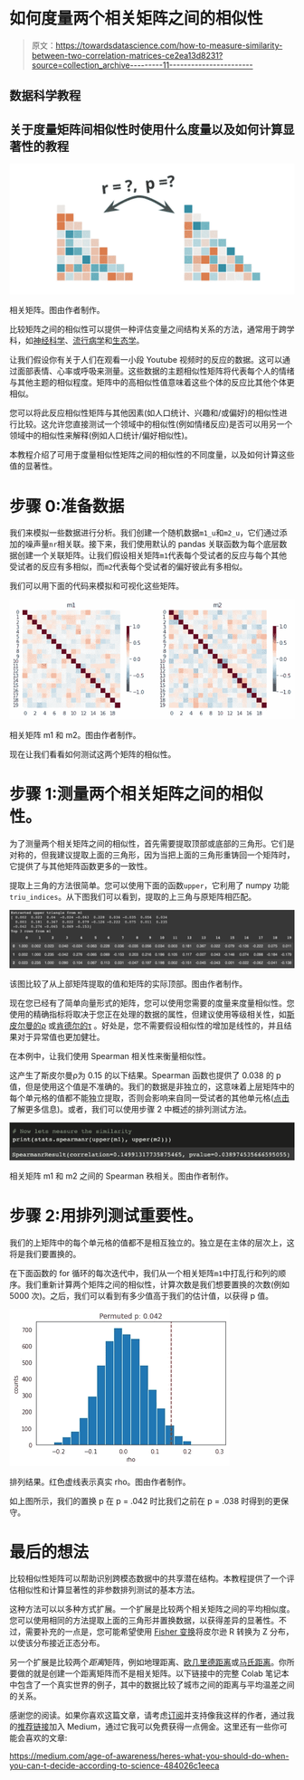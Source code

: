 # 如何度量两个相关矩阵之间的相似性

> 原文：<https://towardsdatascience.com/how-to-measure-similarity-between-two-correlation-matrices-ce2ea13d8231?source=collection_archive---------11----------------------->

## 数据科学教程

## 关于度量矩阵间相似性时使用什么度量以及如何计算显著性的教程

![](img/8b4cf80b1021a0a8afc33a7e6f6801e8.png)

相关矩阵。图由作者制作。

比较矩阵之间的相似性可以提供一种评估变量之间结构关系的方法，通常用于跨学科，如[神经科学](https://www.frontiersin.org/articles/10.3389/neuro.06.004.2008/full)、[流行病学](https://cancerres.aacrjournals.org/content/canres/27/2_Part_1/209.full.pdf)和[生态学](https://www.jstor.org/stable/2412528)。

让我们假设你有关于人们在观看一小段 Youtube 视频时的反应的数据。这可以通过面部表情、心率或呼吸来测量。这些数据的主题相似性矩阵将代表每个人的情绪与其他主题的相似程度。矩阵中的高相似性值意味着这些个体的反应比其他个体更相似。

您可以将此反应相似性矩阵与其他因素(如人口统计、兴趣和/或偏好)的相似性进行比较。这允许您直接测试一个领域中的相似性(例如情绪反应)是否可以用另一个领域中的相似性来解释(例如人口统计/偏好相似性)。

本教程介绍了可用于度量相似性矩阵之间的相似性的不同度量，以及如何计算这些值的显著性。

# 步骤 0:准备数据

我们来模拟一些数据进行分析。我们创建一个随机数据`m1_u`和`m2_u`，它们通过添加的噪声量`nr`相关联。接下来，我们使用默认的 pandas 关联函数为每个底层数据创建一个关联矩阵。让我们假设相关矩阵`m1`代表每个受试者的反应与每个其他受试者的反应有多相似，而`m2`代表每个受试者的偏好彼此有多相似。

我们可以用下面的代码来模拟和可视化这些矩阵。

![](img/d259bb2f72b4b80ebd432e0d1ba902f0.png)

相关矩阵 m1 和 m2。图由作者制作。

现在让我们看看如何测试这两个矩阵的相似性。

# 步骤 1:测量两个相关矩阵之间的相似性。

为了测量两个相关矩阵之间的相似性，首先需要提取顶部或底部的三角形。它们是对称的，但我建议提取上面的三角形，因为当把上面的三角形重铸回一个矩阵时，它提供了与其他矩阵函数更多的一致性。

提取上三角的方法很简单。您可以使用下面的函数`upper`，它利用了 numpy 功能`triu_indices`。从下图我们可以看到，提取的上三角与原矩阵相匹配。

![](img/b76cf535dbabd7c78c6b1550c2834c01.png)

该图比较了从上部矩阵提取的值和矩阵的实际顶部。图由作者制作。

现在您已经有了简单向量形式的矩阵，您可以使用您需要的度量来度量相似性。您使用的精确指标将取决于您正在处理的数据的属性，但建议使用等级相关性，如[斯皮尔曼的ρ](https://en.wikipedia.org/wiki/Spearman%27s_rank_correlation_coefficient) 或[肯德尔的τ](https://en.wikipedia.org/wiki/Kendall%27s_tau_rank_correlation_coefficient) 。好处是，您不需要假设相似性的增加是线性的，并且结果对于异常值也更加健壮。

在本例中，让我们使用 Spearman 相关性来衡量相似性。

这产生了斯皮尔曼ρ为 0.15 的以下结果。Spearman 函数也提供了 0.038 的 p 值，但是使用这个值是不准确的。我们的数据是非独立的，这意味着上层矩阵中的每个单元格的值都不能独立提取，否则会影响来自同一受试者的其他单元格([点击](https://www.ncbi.nlm.nih.gov/pmc/articles/PMC5114176/)了解更多信息)。或者，我们可以使用步骤 2 中概述的排列测试方法。

![](img/7d8d6c3d70b29e4d7294c0efb56b50ad.png)

相关矩阵 m1 和 m2 之间的 Spearman 秩相关。图由作者制作。

# 步骤 2:用排列测试重要性。

我们的上矩阵中的每个单元格的值都不是相互独立的。独立是在主体的层次上，这将是我们要置换的。

在下面函数的 for 循环的每次迭代中，我们从一个相关矩阵`m1`中打乱行和列的顺序。我们重新计算两个矩阵之间的相似性，计算次数是我们想要置换的次数(例如 5000 次)。之后，我们可以看到有多少值高于我们的估计值，以获得 p 值。

![](img/e7a335e72f3bb76a330cd8d7985aa6d4.png)

排列结果。红色虚线表示真实 rho。图由作者制作。

如上图所示，我们的置换 p 在 p = .042 时比我们之前在 p = .038 时得到的更保守。

# 最后的想法

比较相似性矩阵可以帮助识别跨模态数据中的共享潜在结构。本教程提供了一个评估相似性和计算显著性的非参数排列测试的基本方法。

这种方法可以以多种方式扩展。一个扩展是比较两个相关矩阵之间的平均相似度。您可以使用相同的方法提取上面的三角形并置换数据，以获得差异的显著性。不过，需要补充的一点是，您可能希望使用 [Fisher 变换](https://en.wikipedia.org/wiki/Fisher_transformation)将皮尔逊 R 转换为 Z 分布，以使该分布接近正态分布。

另一个扩展是比较两个*距离*矩阵，例如地理距离、[欧几里德距离](https://en.wikipedia.org/wiki/Euclidean_distance)或[马氏距离](https://en.wikipedia.org/wiki/Mahalanobis_distance)。你所要做的就是创建一个距离矩阵而不是相关矩阵。以下链接中的完整 Colab 笔记本中包含了一个真实世界的例子，其中的数据比较了城市之间的距离与平均温差之间的关系。

感谢您的阅读。如果你喜欢这篇文章，请考虑[订阅](https://jinhyuncheong.medium.com/subscribe)并支持像我这样的作者，通过我的[推荐链接](https://jinhyuncheong.medium.com/membership)加入 Medium，通过它我可以免费获得一点佣金。这里还有一些你可能会喜欢的文章:

<https://medium.com/age-of-awareness/heres-what-you-should-do-when-you-can-t-decide-according-to-science-484026c1eeca>  </how-to-run-linear-mixed-effects-models-in-python-jupyter-notebooks-4f8079c4b589>  </four-ways-to-quantify-synchrony-between-time-series-data-b99136c4a9c9> 